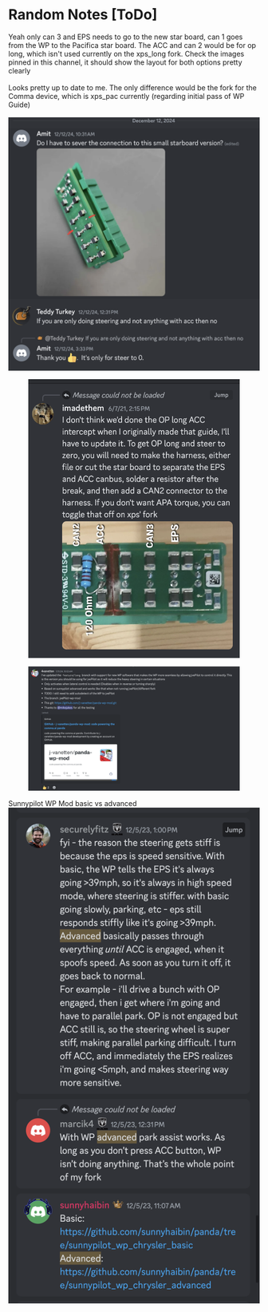 # Random Notes \[ToDo]

Yeah only can 3 and EPS needs to go to the new star board, can 1 goes from the WP to the Pacifica star board. The ACC and can 2 would be for op long, which isn't used currently on the xps\_long fork. Check the images pinned in this channel, it should show the layout for both options pretty clearly\
\
Looks pretty up to date to me. The only difference would be the fork for the Comma device, which is xps\_pac currently (regarding initial pass of WP Guide)\
\
![](<.gitbook/assets/image (1).png>)

<figure><img src=".gitbook/assets/image (2).png" alt=""><figcaption></figcaption></figure>

<figure><img src=".gitbook/assets/image (5).png" alt=""><figcaption></figcaption></figure>

Sunnypilot WP Mod basic vs advanced\
![](<.gitbook/assets/image (6).png>)
